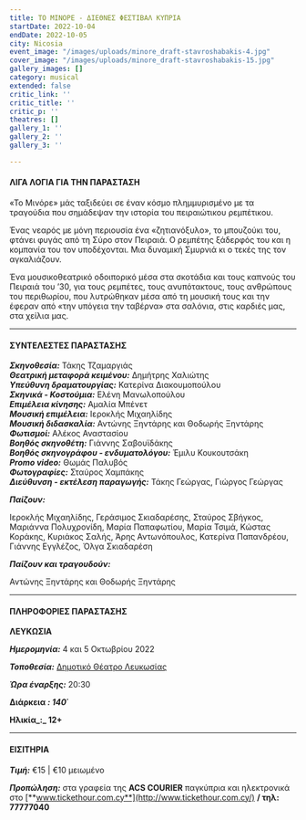```yaml
---
title: ΤΟ ΜΙΝΟΡΕ - ΔΙΕΘΝΕΣ ΦΕΣΤΙΒΑΛ ΚΥΠΡΙΑ
startDate: 2022-10-04
endDate: 2022-10-05
city: Nicosia
event_image: "/images/uploads/minore_draft-stavroshabakis-4.jpg"
cover_image: "/images/uploads/minore_draft-stavroshabakis-15.jpg"
gallery_images: []
category: musical
extended: false
critic_link: ''
critic_title: ''
critic_p: ''
theatres: []
gallery_1: ''
gallery_2: ''
gallery_3: ''

---
```

#### ΛΙΓΑ ΛΟΓΙΑ ΓΙΑ ΤΗΝ ΠΑΡΑΣΤΑΣΗ

«Το Μινόρε» μάς ταξιδεύει σε έναν κόσμο πλημμυρισμένο με τα τραγούδια που σημάδεψαν την ιστορία του πειραιώτικου ρεμπέτικου.

Ένας νεαρός με μόνη περιουσία ένα «ζητιανόξυλο», το μπουζούκι του, φτάνει φυγάς από τη Σύρο στον Πειραιά. Ο ρεμπέτης ξάδερφός του και η κομπανία του τον υποδέχονται. Μια δυναμική Σμυρνιά κι ο τεκές της τον αγκαλιάζουν.

Ένα μουσικοθεατρικό οδοιπορικό μέσα στα σκοτάδια και τους καπνούς του Πειραιά του ’30, για τους ρεμπέτες, τους ανυπότακτους, τους ανθρώπους του περιθωρίου, που λυτρώθηκαν μέσα από τη μουσική τους και την έφεραν από «την υπόγεια την ταβέρνα» στα σαλόνια, στις καρδιές μας, στα χείλια μας.

***

#### ΣΥΝΤΕΛΕΣΤΕΣ ΠΑΡΑΣΤΑΣΗΣ

**_Σκηνοθεσία:_** Τάκης Τζαμαργιάς  
**_Θεατρική μεταφορά κειμένου:_** Δημήτρης Χαλιώτης  
**_Υπεύθυνη δραματουργίας:_** Κατερίνα Διακουμοπούλου  
**_Σκηνικά - Κοστούμια:_** Ελένη Μανωλοπούλου  
**_Επιμέλεια κίνησης:_** Αμαλία Μπένετ  
**_Μουσική επιμέλεια:_** Ιεροκλής Μιχαηλίδης  
**_Μουσική διδασκαλία:_** Αντώνης Ξηντάρης και Θοδωρής Ξηντάρης  
**_Φωτισμοί:_** Αλέκος Αναστασίου  
**_Βοηθός σκηνοθέτη:_** Γιάννης Σαβουϊδάκης  
**_Βοηθός σκηνογράφου - ενδυματολόγου:_** Έμιλυ Κουκουτσάκη  
**_Promo video:_** Θωμάς Παλυβός  
**_Φωτογραφίες:_** Σταύρος Χαμπάκης  
**_Διεύθυνση - εκτέλεση παραγωγής:_** Τάκης Γεώργας, Γιώργος Γεώργας

**_Παίζουν:_**

Ιεροκλής Μιχαηλίδης, Γεράσιμος Σκιαδαρέσης, Σταύρος Σβήγκος, Μαριάννα Πολυχρονίδη, Μαρία Παπαφωτίου, Μαρία Τσιμά, Κώστας Κοράκης, Κυριάκος Σαλής, Άρης Αντωνόπουλος, Κατερίνα Παπανδρέου, Γιάννης Εγγλέζος, Όλγα Σκιαδαρέση

**_Παίζουν και τραγουδούν:_**

Αντώνης Ξηντάρης και Θοδωρής Ξηντάρης

***

#### ΠΛΗΡΟΦΟΡΙΕΣ ΠΑΡΑΣΤΑΣΗΣ

**ΛΕΥΚΩΣΙΑ**

**_Ημερομηνία:_** 4 και 5 Οκτωβρίου 2022

**_Τοποθεσία:_** [Δημοτικό Θέατρο Λευκωσίας](https://www.google.com/maps/place/%CE%94%CE%B7%CE%BC%CE%BF%CF%84%CE%B9%CE%BA%CF%8C+%CE%98%CE%AD%CE%B1%CF%84%CF%81%CE%BF+%CE%9B%CE%B5%CF%85%CE%BA%CF%89%CF%83%CE%AF%CE%B1%CF%82/@35.1727497,33.352592,17z/data=!3m1!4b1!4m5!3m4!1s0x14de17519633b289:0xf4e085228ec10fda!8m2!3d35.1727453!4d33.3547807 "theatro")

**_Ώρα έναρξης:_** 20:30

**Διάρκεια _: 140_΄**

**Ηλικία_:_ 12+**

***

#### ΕΙΣΙΤΗΡΙΑ

**_Τιμή:_** €15 | €10 μειωμένο

**_Προπώληση:_** στα γραφεία της **ACS COURIER** παγκύπρια και ηλεκτρονικά στο [**www.tickethour.com.cy**](http://www.tickethour.com.cy/) **/ τηλ: 77777040**